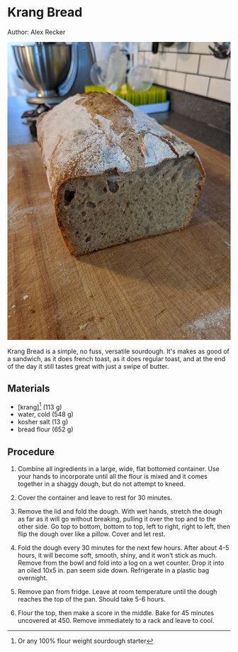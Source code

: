 # Krang Bread

Author: Alex Recker

![](images/krang-bread.jpg)

Krang Bread is a simple, no fuss, versatile sourdough.  It's makes as
good of a sandwich, as it does french toast, as it does regular toast,
and at the end of the day it still tastes great with just a swipe of
butter.

## Materials

- [krang][^1] (113 g)
- water, cold (548 g)
- kosher salt (13 g)
- bread flour (652 g)

[^1]: Or any 100% flour weight sourdough starter

## Procedure

1. Combine all ingredients in a large, wide, flat bottomed container.
   Use your hands to incorporate until all the flour is mixed and it
   comes together in a shaggy dough, but do not attempt to kneed.

2. Cover the container and leave to rest for 30 minutes.

3. Remove the lid and fold the dough.  With wet hands, stretch the
   dough as far as it will go without breaking, pulling it over the
   top and to the other side.  Go top to bottom, bottom to top, left
   to right, right to left, then flip the dough over like a pillow.
   Cover and let rest.
   
4. Fold the dough every 30 minutes for the next few hours.  After
   about 4-5 hours, it will become soft, smooth, shiny, and it won't
   stick as much.  Remove from the bowl and fold into a log on a wet
   counter.  Drop it into an oiled 10x5 in. pan seem side down.
   Refrigerate in a plastic bag overnight.
   
5. Remove pan from fridge.  Leave at room temperature until the dough
   reaches the top of the pan.  Should take 5-6 hours.
   
6. Flour the top, then make a score in the middle.  Bake for 45
   minutes uncovered at 450.  Remove immediately to a rack and leave
   to cool.

[krang]: krang.md
